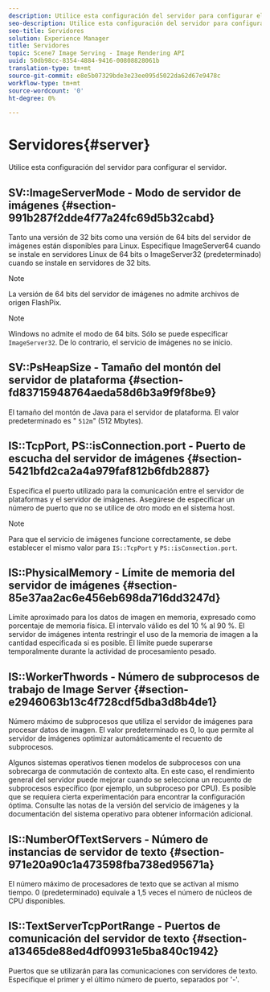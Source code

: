 ```yaml
---
description: Utilice esta configuración del servidor para configurar el servidor.
seo-description: Utilice esta configuración del servidor para configurar el servidor.
seo-title: Servidores
solution: Experience Manager
title: Servidores
topic: Scene7 Image Serving - Image Rendering API
uuid: 50db98cc-8354-4884-9416-00808828061b
translation-type: tm+mt
source-git-commit: e8e5b07329bde3e23ee095d5022da62d67e9478c
workflow-type: tm+mt
source-wordcount: '0'
ht-degree: 0%

---
```



# Servidores{#server}

Utilice esta configuración del servidor para configurar el servidor.

## SV::ImageServerMode - Modo de servidor de imágenes {#section-991b287f2dde4f77a24fc69d5b32cabd}

Tanto una versión de 32 bits como una versión de 64 bits del servidor de imágenes están disponibles para Linux. Especifique ImageServer64 cuando se instale en servidores Linux de 64 bits o ImageServer32 (predeterminado) cuando se instale en servidores de 32 bits.

>[!NOTE]
>
>La versión de 64 bits del servidor de imágenes no admite archivos de origen FlashPix.

>[!NOTE]
>
>Windows no admite el modo de 64 bits. Sólo se puede especificar `ImageServer32`. De lo contrario, el servicio de imágenes no se inicio.

## SV::PsHeapSize - Tamaño del montón del servidor de plataforma {#section-fd83715948764aeda58d6b3a9f9f8be9}

El tamaño del montón de Java para el servidor de plataforma. El valor predeterminado es &quot; `512m`&quot; (512 Mbytes).

## IS::TcpPort, PS::isConnection.port - Puerto de escucha del servidor de imágenes {#section-5421bfd2ca2a4a979faf812b6fdb2887}

Especifica el puerto utilizado para la comunicación entre el servidor de plataformas y el servidor de imágenes. Asegúrese de especificar un número de puerto que no se utilice de otro modo en el sistema host.

>[!NOTE]
>
>Para que el servicio de imágenes funcione correctamente, se debe establecer el mismo valor para `IS::TcpPort` y `PS::isConnection.port`.

## IS::PhysicalMemory - Límite de memoria del servidor de imágenes {#section-85e37aa2ac6e456eb698da716dd3247d}

Límite aproximado para los datos de imagen en memoria, expresado como porcentaje de memoria física. El intervalo válido es del 10 % al 90 %. El servidor de imágenes intenta restringir el uso de la memoria de imagen a la cantidad especificada si es posible. El límite puede superarse temporalmente durante la actividad de procesamiento pesado.

## IS::WorkerThwords - Número de subprocesos de trabajo de Image Server {#section-e2946063b13c4f728cdf5dba3d8b4de1}

Número máximo de subprocesos que utiliza el servidor de imágenes para procesar datos de imagen. El valor predeterminado es 0, lo que permite al servidor de imágenes optimizar automáticamente el recuento de subprocesos.

Algunos sistemas operativos tienen modelos de subprocesos con una sobrecarga de conmutación de contexto alta. En este caso, el rendimiento general del servidor puede mejorar cuando se selecciona un recuento de subprocesos específico (por ejemplo, un subproceso por CPU). Es posible que se requiera cierta experimentación para encontrar la configuración óptima. Consulte las notas de la versión del servicio de imágenes y la documentación del sistema operativo para obtener información adicional.

## IS::NumberOfTextServers - Número de instancias de servidor de texto {#section-971e20a90c1a473598fba738ed95671a}

El número máximo de procesadores de texto que se activan al mismo tiempo. 0 (predeterminado) equivale a 1,5 veces el número de núcleos de CPU disponibles.

## IS::TextServerTcpPortRange - Puertos de comunicación del servidor de texto {#section-a13465de88ed4df09931e5ba840c1942}

Puertos que se utilizarán para las comunicaciones con servidores de texto. Especifique el primer y el último número de puerto, separados por &#39;-&#39;.

